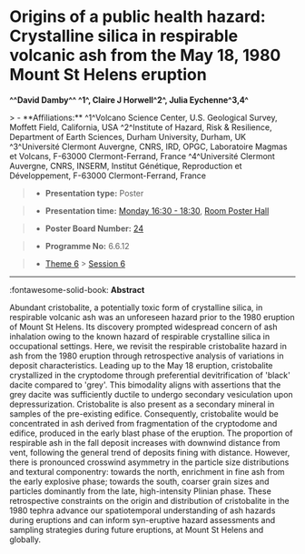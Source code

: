 # Origins of a public health hazard: Crystalline silica in respirable volcanic ash from the May 18, 1980 Mount St Helens eruption

**^^David Damby^^ ^1^, Claire J Horwell^2^, Julia Eychenne^3,4^**

<!-- more -->> - **Affiliations:** ^1^Volcano Science Center, U.S. Geological Survey, Moffett Field, California, USA ^2^Institute of Hazard, Risk & Resilience, Department of Earth Sciences, Durham University, Durham, UK ^3^Université Clermont Auvergne, CNRS, IRD, OPGC, Laboratoire Magmas et Volcans, F-63000 Clermont-Ferrand, France ^4^Université Clermont Auvergne, CNRS, INSERM, Institut Génétique, Reproduction et Développement, F-63000 Clermont-Ferrand, France

> - **Presentation type:** Poster

> - **Presentation time:** [Monday 16:30 - 18:30](../sessions_comparison.md#__tabbed_1_6), [Room Poster Hall](../maps_venue.md#__tabbed_1_1)

> - **Poster Board Number:** [24](../map_poster_boards.md#monday)

> - **Programme No:** 6.6.12

> - [Theme 6](../theme6.md) > [Session 6](../sessions/session-6-6.md)

--- 

:fontawesome-solid-book: **Abstract**

Abundant cristobalite, a potentially toxic form of crystalline silica, in respirable volcanic ash was an unforeseen hazard prior to the 1980 eruption of Mount St Helens. Its discovery prompted widespread concern of ash inhalation owing to the known hazard of respirable crystalline silica in occupational settings. Here, we revisit the respirable cristobalite hazard in ash from the 1980 eruption through retrospective analysis of variations in deposit characteristics. Leading up to the May 18 eruption, cristobalite crystallized in the cryptodome through preferential devitrification of 'black' dacite compared to 'grey'. This bimodality aligns with assertions that the grey dacite was sufficiently ductile to undergo secondary vesiculation upon depressurization. Cristobalite is also present as a secondary mineral in samples of the pre-existing edifice. Consequently, cristobalite would be concentrated in ash derived from fragmentation of the cryptodome and edifice, produced in the early blast phase of the eruption. The proportion of respirable ash in the fall deposit increases with downwind distance from vent, following the general trend of deposits fining with distance. However, there is pronounced crosswind asymmetry in the particle size distributions and textural componentry: towards the north, enrichment in fine ash from the early explosive phase; towards the south, coarser grain sizes and particles dominantly from the late, high-intensity Plinian phase. These retrospective constraints on the origin and distribution of cristobalite in the 1980 tephra advance our spatiotemporal understanding of ash hazards during eruptions and can inform syn-eruptive hazard assessments and sampling strategies during future eruptions, at Mount St Helens and globally.

